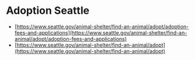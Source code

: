 # Adoption Seattle

- [https://www.seattle.gov/animal-shelter/find-an-animal/adopt/adoption-fees-and-applications](https://www.seattle.gov/animal-shelter/find-an-animal/adopt/adoption-fees-and-applications)
- [https://www.seattle.gov/animal-shelter/find-an-animal/adopt](https://www.seattle.gov/animal-shelter/find-an-animal/adopt)